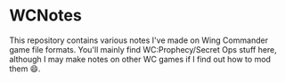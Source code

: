# WCNotes

This repository contains various notes I've made on Wing Commander game file
formats. You'll mainly find WC:Prophecy/Secret Ops stuff here, although I may
make notes on other WC games if I find out how to mod them :smile:.
